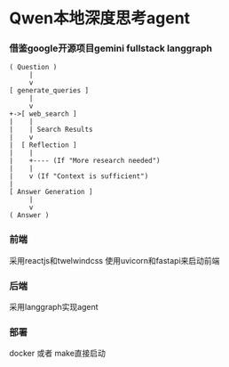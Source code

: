 # Qwen本地深度思考agent

### 借鉴google开源项目gemini fullstack langgraph
```
( Question )
     |
     v
[ generate_queries ]
     |
     v
+->[ web_search ]
|    |
|    | Search Results
|    v
|  [ Reflection ]
|    |
|    +---- (If "More research needed")
|    |
|    v (If "Context is sufficient")
|
[ Answer Generation ]
     |
     v
( Answer )
```
### 前端
采用reactjs和twelwindcss
使用uvicorn和fastapi来启动前端
### 后端
采用langgraph实现agent
### 部署
docker
或者
make直接启动